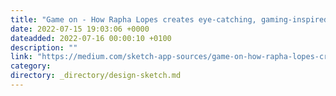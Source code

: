 ```yaml
---
title: "Game on - How Rapha Lopes creates eye-catching, gaming-inspired icons"
date: 2022-07-15 19:03:06 +0000
dateadded: 2022-07-16 00:00:10 +0100
description: ""
link: "https://medium.com/sketch-app-sources/game-on-how-rapha-lopes-creates-eye-catching-gaming-inspired-icons-cb404b33101b?source=rss----d23119b14977---4"
category:
directory: _directory/design-sketch.md
---
```

